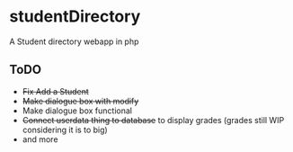 # studentDirectory

A Student directory webapp in php

## ToDO

- ~~Fix Add a Student~~
- ~~Make dialogue box with modify~~
- Make dialogue box functional
- ~~Connect userdata thing to database~~ to display grades (grades still WIP considering it is to big)
- and more

